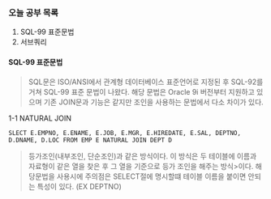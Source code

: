 ### 오늘 공부 목록
1. SQL-99 표준문법
2. 서브쿼리

#### SQL-99 표준문법
>SQL문은 ISO/ANSI에서 관계형 데이터베이스 표준언어로 지정된 후 SQL-92를 거쳐 SQL-99 표준 문법이 나왔다. 해당 문법은 Oracle 9i 버전부터 지원하고 있으며 기존 JOIN문과 기능은 같지만 조인을 사용하는 문법에서 다소 차이가 있다.

1-1 NATURAL JOIN
```
SLECT E.EMPNO, E.ENAME, E.JOB, E.MGR, E.HIREDATE, E.SAL, DEPTNO, D.DNAME, D.LOC FROM EMP E NATURAL JOIN DEPT D
```
>등가조인(내부조인, 단순조인)과 같은 방식이다. 이 방식은 두 테이블에 이름과 자료형이 같은 열을 찾은 후 그 열을 기준으로 등가 조인을 해주는 방식>이다. 해당문법을 사용시에 주의점은 SELECT절에 명시할떄 테이블 이름을 붙이면 안되는 특성이 있다. (EX DEPTNO)
